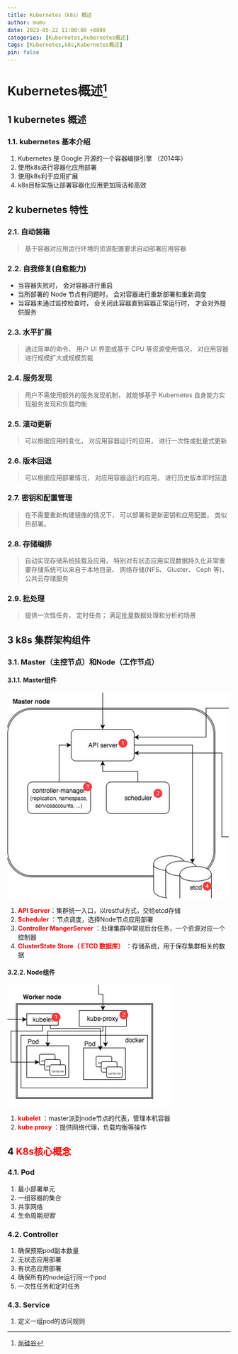 ```yaml
---
title: Kubernetes（k8s）概述
author: mumu
date: 2023-05-22 11:00:00 +0800
categories: [Kubernetes,Kubernetes概述]
tags: [Kubernetes,k8s,Kubernetes概述]
pin: false
---
```


# Kubernetes概述[^1]

## 1  kubernetes 概述  

### 1.1. kubernetes 基本介绍  

1. Kubernetes 是 Google 开源的一个容器编排引擎  （2014年）
2. 使用k8s进行容器化应用部署
3. 使用k8s利于应用扩展
4. k8s目标实施让部署容器化应用更加简洁和高效

## 2 kubernetes 特性

### 2.1. 自动装箱

> 基于容器对应用运行环境的资源配置要求自动部署应用容器

### 2.2. 自我修复(自愈能力)

+ 当容器失败时， 会对容器进行重启
+ 当所部署的 Node 节点有问题时， 会对容器进行重新部署和重新调度
+ 当容器未通过监控检查时， 会关闭此容器直到容器正常运行时， 才会对外提供服务

### 2.3. 水平扩展

> 通过简单的命令、 用户 UI 界面或基于 CPU 等资源使用情况， 对应用容器进行规模扩大或规模剪裁

### 2.4. 服务发现

> 用户不需使用额外的服务发现机制， 就能够基于 Kubernetes 自身能力实现服务发现和负载均衡

### 2.5. 滚动更新

> 可以根据应用的变化， 对应用容器运行的应用， 进行一次性或批量式更新

### 2.6. 版本回退

> 可以根据应用部署情况， 对应用容器运行的应用， 进行历史版本即时回退

### 2.7. 密钥和配置管理

> 在不需要重新构建镜像的情况下， 可以部署和更新密钥和应用配置， 类似热部署。

### 2.8. 存储编排

> 自动实现存储系统挂载及应用， 特别对有状态应用实现数据持久化非常重要存储系统可以来自于本地目录、 网络存储(NFS、 Gluster、 Ceph 等)、 公共云存储服务

### 2.9. 批处理

> 提供一次性任务， 定时任务； 满足批量数据处理和分析的场景  

## 3 k8s 集群架构组件

### 3.1. Master（主控节点）和Node（工作节点）

#### 3.1.1. Master组件

![image-20230522224818952](https://raw.githubusercontent.com/sn-mumu/cloud-storage/main/PicGo/2023/04/20230522224826.png)

1. **<font color='red' style='background-color:' size=''>API Server</font>**：集群统一入口，以restful方式，交给etcd存储 
2. **<font color='red' style='background-color:' size=''>Scheduler</font>**  ：节点调度，选择Node节点应用部署
3. **<font color='red' style='background-color:' size=''>Controller MangerServer</font>**  ：处理集群中常规后台任务，一个资源对应一个控制器
4. **<font color='red' style='background-color:' size=''>ClusterState Store（ ETCD 数据库）</font>**   ：存储系统，用于保存集群相关的数据

#### 3.2.2. Node组件

![image-20230522225200347](https://raw.githubusercontent.com/sn-mumu/cloud-storage/main/PicGo/2023/04/20230522225200.png)

1. **<font color='red' style='background-color:' size=''>kubelet</font>**  ：master派到node节点的代表，管理本机容器
2. **<font color='red' style='background-color:' size=''>kube proxy</font>**  ：提供网络代理，负载均衡等操作

## 4 <font color='red' style='background-color:' size=''>K8s核心概念</font>

### 4.1. Pod

1. 最小部署单元
2. 一组容器的集合
3. 共享网络
4. 生命周期*短暂*

### 4.2. Controller  

1. 确保预期pod副本数量
2. 无状态应用部署
3. 有状态应用部署
4. 确保所有的node运行同一个pod
5. 一次性任务和定时任务

### 4.3. Service

1. 定义一组pod的访问规则




[^1]: [尚硅谷](http://www.atguigu.com/)